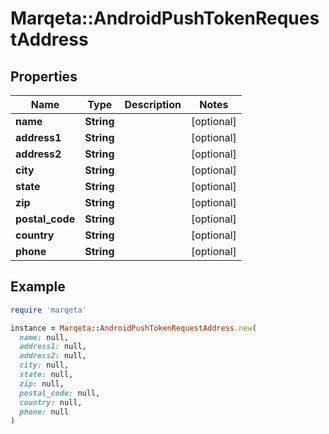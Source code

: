# Marqeta::AndroidPushTokenRequestAddress

## Properties

| Name | Type | Description | Notes |
| ---- | ---- | ----------- | ----- |
| **name** | **String** |  | [optional] |
| **address1** | **String** |  | [optional] |
| **address2** | **String** |  | [optional] |
| **city** | **String** |  | [optional] |
| **state** | **String** |  | [optional] |
| **zip** | **String** |  | [optional] |
| **postal_code** | **String** |  | [optional] |
| **country** | **String** |  | [optional] |
| **phone** | **String** |  | [optional] |

## Example

```ruby
require 'marqeta'

instance = Marqeta::AndroidPushTokenRequestAddress.new(
  name: null,
  address1: null,
  address2: null,
  city: null,
  state: null,
  zip: null,
  postal_code: null,
  country: null,
  phone: null
)
```

